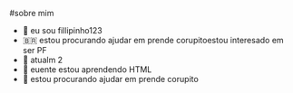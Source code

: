 #sobre mim 
- 👋 eu sou fillipinho123       
- 🇧🇷 estou procurando ajudar em prende corupitoestou interesado em ser PF          
- 🌱 atualm​
2
- 👋 euente estou aprendendo HTML           
- 💞️ estou procurando ajudar em prende corupito            

